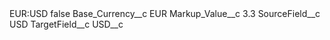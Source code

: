 <?xml version="1.0" encoding="UTF-8"?>
<CustomMetadata xmlns="http://soap.sforce.com/2006/04/metadata" xmlns:xsi="http://www.w3.org/2001/XMLSchema-instance" xmlns:xsd="http://www.w3.org/2001/XMLSchema">
    <label>EUR:USD</label>
    <protected>false</protected>
    <values>
        <field>Base_Currency__c</field>
        <value xsi:type="xsd:string">EUR</value>
    </values>
    <values>
        <field>Markup_Value__c</field>
        <value xsi:type="xsd:double">3.3</value>
    </values>
    <values>
        <field>SourceField__c</field>
        <value xsi:type="xsd:string">USD</value>
    </values>
    <values>
        <field>TargetField__c</field>
        <value xsi:type="xsd:string">USD__c</value>
    </values>
</CustomMetadata>
